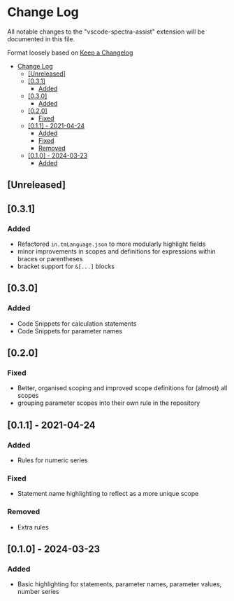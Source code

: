 # Change Log

All notable changes to the "vscode-spectra-assist" extension will be documented in this file.

Format loosely based on [Keep a Changelog](http://keepachangelog.com/)

- [Change Log](#change-log)
  - [\[Unreleased\]](#unreleased)
  - [\[0.3.1\]](#031)
    - [Added](#added)
  - [\[0.3.0\]](#030)
    - [Added](#added-1)
  - [\[0.2.0\]](#020)
    - [Fixed](#fixed)
  - [\[0.1.1\] - 2021-04-24](#011---2021-04-24)
    - [Added](#added-2)
    - [Fixed](#fixed-1)
    - [Removed](#removed)
  - [\[0.1.0\] - 2024-03-23](#010---2024-03-23)
    - [Added](#added-3)

## [Unreleased]

## [0.3.1]

### Added

- Refactored `in.tmLanguage.json` to more modularly highlight fields
- minor improvements in scopes and definitions for expressions within braces or parentheses
- bracket support for `&[...]` blocks

## [0.3.0]

### Added

- Code Snippets for calculation statements
- Code Snippets for parameter names

## [0.2.0]

### Fixed

- Better, organised scoping and improved scope definitions for (almost) all scopes
- grouping parameter scopes into their own rule in the repository

## [0.1.1] - 2021-04-24

### Added

- Rules for numeric series

### Fixed

- Statement name highlighting to reflect as a more unique scope

### Removed

- Extra rules

## [0.1.0] - 2024-03-23

### Added

- Basic highlighting for statements, parameter names, parameter values, number series
